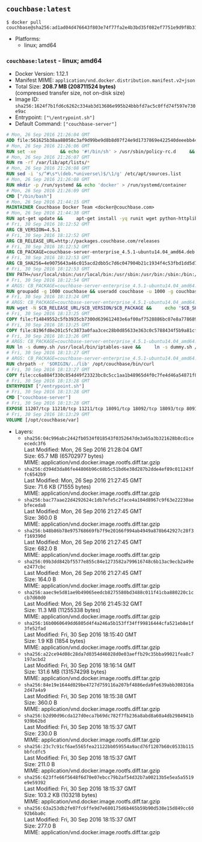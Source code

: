 ## `couchbase:latest`

```console
$ docker pull couchbase@sha256:ad1ad04d476643f803e74f77fa2e4b3bd35f082ef7751e9d9f8b31fb5197b51f
```

-	Platforms:
	-	linux; amd64

### `couchbase:latest` - linux; amd64

-	Docker Version: 1.12.1
-	Manifest MIME: `application/vnd.docker.distribution.manifest.v2+json`
-	Total Size: **208.7 MB (208711524 bytes)**  
	(compressed transfer size, not on-disk size)
-	Image ID: `sha256:1624f7b1fd6c6262c334ab3d13686e995b24bbbfd7ac5c0ffd74f597e730e9ac`
-	Entrypoint: `["\/entrypoint.sh"]`
-	Default Command: `["couchbase-server"]`

```dockerfile
# Mon, 26 Sep 2016 21:26:04 GMT
ADD file:561625b38aa88058c3af9d99be9d8b8d07f24e9d1737869e422540deeebb4443 in / 
# Mon, 26 Sep 2016 21:26:06 GMT
RUN set -xe 		&& echo '#!/bin/sh' > /usr/sbin/policy-rc.d 	&& echo 'exit 101' >> /usr/sbin/policy-rc.d 	&& chmod +x /usr/sbin/policy-rc.d 		&& dpkg-divert --local --rename --add /sbin/initctl 	&& cp -a /usr/sbin/policy-rc.d /sbin/initctl 	&& sed -i 's/^exit.*/exit 0/' /sbin/initctl 		&& echo 'force-unsafe-io' > /etc/dpkg/dpkg.cfg.d/docker-apt-speedup 		&& echo 'DPkg::Post-Invoke { "rm -f /var/cache/apt/archives/*.deb /var/cache/apt/archives/partial/*.deb /var/cache/apt/*.bin || true"; };' > /etc/apt/apt.conf.d/docker-clean 	&& echo 'APT::Update::Post-Invoke { "rm -f /var/cache/apt/archives/*.deb /var/cache/apt/archives/partial/*.deb /var/cache/apt/*.bin || true"; };' >> /etc/apt/apt.conf.d/docker-clean 	&& echo 'Dir::Cache::pkgcache ""; Dir::Cache::srcpkgcache "";' >> /etc/apt/apt.conf.d/docker-clean 		&& echo 'Acquire::Languages "none";' > /etc/apt/apt.conf.d/docker-no-languages 		&& echo 'Acquire::GzipIndexes "true"; Acquire::CompressionTypes::Order:: "gz";' > /etc/apt/apt.conf.d/docker-gzip-indexes 		&& echo 'Apt::AutoRemove::SuggestsImportant "false";' > /etc/apt/apt.conf.d/docker-autoremove-suggests
# Mon, 26 Sep 2016 21:26:07 GMT
RUN rm -rf /var/lib/apt/lists/*
# Mon, 26 Sep 2016 21:26:08 GMT
RUN sed -i 's/^#\s*\(deb.*universe\)$/\1/g' /etc/apt/sources.list
# Mon, 26 Sep 2016 21:26:08 GMT
RUN mkdir -p /run/systemd && echo 'docker' > /run/systemd/container
# Mon, 26 Sep 2016 21:26:09 GMT
CMD ["/bin/bash"]
# Mon, 26 Sep 2016 21:44:15 GMT
MAINTAINER Couchbase Docker Team <docker@couchbase.com>
# Mon, 26 Sep 2016 21:44:38 GMT
RUN apt-get update &&     apt-get install -yq runit wget python-httplib2 chrpath     lsof lshw sysstat net-tools numactl  &&     apt-get autoremove && apt-get clean &&     rm -rf /var/lib/apt/lists/* /tmp/* /var/tmp/*
# Fri, 30 Sep 2016 18:12:52 GMT
ARG CB_VERSION=4.5.1
# Fri, 30 Sep 2016 18:12:52 GMT
ARG CB_RELEASE_URL=http://packages.couchbase.com/releases
# Fri, 30 Sep 2016 18:12:52 GMT
ARG CB_PACKAGE=couchbase-server-enterprise_4.5.1-ubuntu14.04_amd64.deb
# Fri, 30 Sep 2016 18:12:53 GMT
ARG CB_SHA256=4e9075643a46c015acd2dbb5c7d6c047904b21c1934f4c53fbd1dd5d73c74c82
# Fri, 30 Sep 2016 18:12:53 GMT
ENV PATH=/usr/local/sbin:/usr/local/bin:/usr/sbin:/usr/bin:/sbin:/bin:/opt/couchbase/bin:/opt/couchbase/bin/tools:/opt/couchbase/bin/install
# Fri, 30 Sep 2016 18:12:54 GMT
# ARGS: CB_PACKAGE=couchbase-server-enterprise_4.5.1-ubuntu14.04_amd64.deb CB_RELEASE_URL=http://packages.couchbase.com/releases CB_SHA256=4e9075643a46c015acd2dbb5c7d6c047904b21c1934f4c53fbd1dd5d73c74c82 CB_VERSION=4.5.1
RUN groupadd -g 1000 couchbase && useradd couchbase -u 1000 -g couchbase -M
# Fri, 30 Sep 2016 18:13:24 GMT
# ARGS: CB_PACKAGE=couchbase-server-enterprise_4.5.1-ubuntu14.04_amd64.deb CB_RELEASE_URL=http://packages.couchbase.com/releases CB_SHA256=4e9075643a46c015acd2dbb5c7d6c047904b21c1934f4c53fbd1dd5d73c74c82 CB_VERSION=4.5.1
RUN wget -N $CB_RELEASE_URL/$CB_VERSION/$CB_PACKAGE &&     echo "$CB_SHA256  $CB_PACKAGE" | sha256sum -c - &&     dpkg -i ./$CB_PACKAGE && rm -f ./$CB_PACKAGE
# Fri, 30 Sep 2016 18:13:25 GMT
COPY file:f14849552c5fb3935cb7300d639612403e6af00af7528886bc07e8a778689a7e in /etc/service/couchbase-server/run 
# Fri, 30 Sep 2016 18:13:25 GMT
COPY file:8196fd8e201c5fc3873a0faa3cec28b0d85633e363c0c5788434f5b9a81cfa5b in /usr/local/bin/ 
# Fri, 30 Sep 2016 18:13:26 GMT
# ARGS: CB_PACKAGE=couchbase-server-enterprise_4.5.1-ubuntu14.04_amd64.deb CB_RELEASE_URL=http://packages.couchbase.com/releases CB_SHA256=4e9075643a46c015acd2dbb5c7d6c047904b21c1934f4c53fbd1dd5d73c74c82 CB_VERSION=4.5.1
RUN ln -s dummy.sh /usr/local/bin/iptables-save &&     ln -s dummy.sh /usr/local/bin/lvdisplay &&     ln -s dummy.sh /usr/local/bin/vgdisplay &&     ln -s dummy.sh /usr/local/bin/pvdisplay
# Fri, 30 Sep 2016 18:13:27 GMT
# ARGS: CB_PACKAGE=couchbase-server-enterprise_4.5.1-ubuntu14.04_amd64.deb CB_RELEASE_URL=http://packages.couchbase.com/releases CB_SHA256=4e9075643a46c015acd2dbb5c7d6c047904b21c1934f4c53fbd1dd5d73c74c82 CB_VERSION=4.5.1
RUN chrpath -r '$ORIGIN/../lib' /opt/couchbase/bin/curl
# Fri, 30 Sep 2016 18:13:27 GMT
COPY file:cc6a884f330c854d49f23323bc8c5cc1aa1b48965d4f0c7fe4d46a54871f866f in / 
# Fri, 30 Sep 2016 18:13:28 GMT
ENTRYPOINT ["/entrypoint.sh"]
# Fri, 30 Sep 2016 18:13:28 GMT
CMD ["couchbase-server"]
# Fri, 30 Sep 2016 18:13:28 GMT
EXPOSE 11207/tcp 11210/tcp 11211/tcp 18091/tcp 18092/tcp 18093/tcp 8091/tcp 8092/tcp 8093/tcp 8094/tcp
# Fri, 30 Sep 2016 18:13:29 GMT
VOLUME [/opt/couchbase/var]
```

-	Layers:
	-	`sha256:04c996abc2442fb0534f018543f0352647de3a65a3b321628b8cd1ceecedc3f6`  
		Last Modified: Mon, 26 Sep 2016 21:28:04 GMT  
		Size: 65.7 MB (65702977 bytes)  
		MIME: application/vnd.docker.image.rootfs.diff.tar.gzip
	-	`sha256:d394d3da86fe44806b96c68b5c51bd6e38d287b2dde4ef89c011243ffc6542b9`  
		Last Modified: Mon, 26 Sep 2016 21:27:45 GMT  
		Size: 71.6 KB (71555 bytes)  
		MIME: application/vnd.docker.image.rootfs.diff.tar.gzip
	-	`sha256:bac77aae22d4292624c1db7efe5c2face4a104d8967c9f63e22230aebfeceda8`  
		Last Modified: Mon, 26 Sep 2016 21:27:45 GMT  
		Size: 360.0 B  
		MIME: application/vnd.docker.image.rootfs.diff.tar.gzip
	-	`sha256:b48b86b78e975768669fb7f9e20166f994ab4949a878b642927c28f3f169390d`  
		Last Modified: Mon, 26 Sep 2016 21:27:45 GMT  
		Size: 682.0 B  
		MIME: application/vnd.docker.image.rootfs.diff.tar.gzip
	-	`sha256:09b3dd842bf5577e855c84e1273582a799616748c6b13ac9ecb2a49ee2477cbc`  
		Last Modified: Mon, 26 Sep 2016 21:27:45 GMT  
		Size: 164.0 B  
		MIME: application/vnd.docker.image.rootfs.diff.tar.gzip
	-	`sha256:aaec9e5d81ae9b49065eedcb8275580bd3488c011f41cba880220c1ccb7d60d0`  
		Last Modified: Mon, 26 Sep 2016 21:45:32 GMT  
		Size: 11.3 MB (11255338 bytes)  
		MIME: application/vnd.docker.image.rootfs.diff.tar.gzip
	-	`sha256:16b0060649dd6805d4f4a246a5b153ff34ff99816444cfa521eb8e1f3fe52fad`  
		Last Modified: Fri, 30 Sep 2016 18:15:40 GMT  
		Size: 1.9 KB (1854 bytes)  
		MIME: application/vnd.docker.image.rootfs.diff.tar.gzip
	-	`sha256:a22ce94d08c28da7d0354d46028d0e03aeffb29c35bba99021fea8c7197acbd2`  
		Last Modified: Fri, 30 Sep 2016 18:16:14 GMT  
		Size: 131.6 MB (131574298 bytes)  
		MIME: application/vnd.docker.image.rootfs.diff.tar.gzip
	-	`sha256:84e19e1644d029be4727d759116a207bf4886eda9fe639abb308316a2d47a4a9`  
		Last Modified: Fri, 30 Sep 2016 18:15:38 GMT  
		Size: 360.0 B  
		MIME: application/vnd.docker.image.rootfs.diff.tar.gzip
	-	`sha256:b2d90d96cda127d0eca7b69dc782f7fb236a8abd8a60a4db2984941b939b62bd`  
		Last Modified: Fri, 30 Sep 2016 18:15:37 GMT  
		Size: 230.0 B  
		MIME: application/vnd.docker.image.rootfs.diff.tar.gzip
	-	`sha256:23c7c91cf6ae5565fea21122bb059554a9acd76f1207b60c0533b115bbfcdfc5`  
		Last Modified: Fri, 30 Sep 2016 18:15:37 GMT  
		Size: 211.0 B  
		MIME: application/vnd.docker.image.rootfs.diff.tar.gzip
	-	`sha256:623ffe66f5648f6d70e07ebcc79b2af54d32b7a00213b5e5ea5a5519e9e59392`  
		Last Modified: Fri, 30 Sep 2016 18:15:37 GMT  
		Size: 103.2 KB (103218 bytes)  
		MIME: application/vnd.docker.image.rootfs.diff.tar.gzip
	-	`sha256:63a253db2fe07fc6ffe9d7e680175d6b465b59b90d538e15d849cc6092b6ba0c`  
		Last Modified: Fri, 30 Sep 2016 18:15:37 GMT  
		Size: 277.0 B  
		MIME: application/vnd.docker.image.rootfs.diff.tar.gzip
